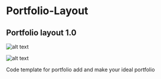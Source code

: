 # Portfolio-Layout
## Portfolio layout 1.0
![alt text](https://i.ibb.co/stYkP83/Portfolio-UI.png)

![alt text](https://i.ibb.co/FJd6RH6/P2.png)


Code template for portfolio add and make  your ideal portfolio
